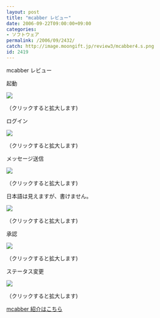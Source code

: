 ```yaml
---
layout: post
title: "mcabber レビュー"
date: 2006-09-22T09:00:00+09:00
categories:
- ソフトウェア
permalink: /2006/09/2432/
catch: http://image.moongift.jp/review3/mcabber4.s.png
id: 2419
---
```

mcabber レビュー  
<!--more-->

起動

  

[![](http://image.moongift.jp/review3/mcabber1.s.png)](http://image.moongift.jp/review3/mcabber1.png)  
  
（クリックすると拡大します)

  

ログイン

  

[![](http://image.moongift.jp/review3/mcabber2.s.png)](http://image.moongift.jp/review3/mcabber2.png)  
  
（クリックすると拡大します)

  

メッセージ送信

  

[![](http://image.moongift.jp/review3/mcabber3.s.png)](http://image.moongift.jp/review3/mcabber3.png)  
  
（クリックすると拡大します)

  

日本語は見えますが、書けません。

  

[![](http://image.moongift.jp/review3/mcabber4.s.png)](http://image.moongift.jp/review3/mcabber4.png)  
  
（クリックすると拡大します)

  

承認

  

[![](http://image.moongift.jp/review3/mcabber5.s.png)](http://image.moongift.jp/review3/mcabber5.png)  
  
（クリックすると拡大します)

  

ステータス変更

  

[![](http://image.moongift.jp/review3/mcabber6.s.png)](http://image.moongift.jp/review3/mcabber6.png)  
  
（クリックすると拡大します)

  

[mcabber 紹介はこちら](http://oss.moongift.jp/intro/i-2431.html)

